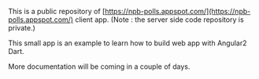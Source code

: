 This is a public repository of [https://npb-polls.appspot.com/](https://npb-polls.appspot.com/) client app. (Note : the server side code repository is private.)

This small app is an example to learn how to build web app with Angular2 Dart.

More documentation will be coming in a couple of days.
